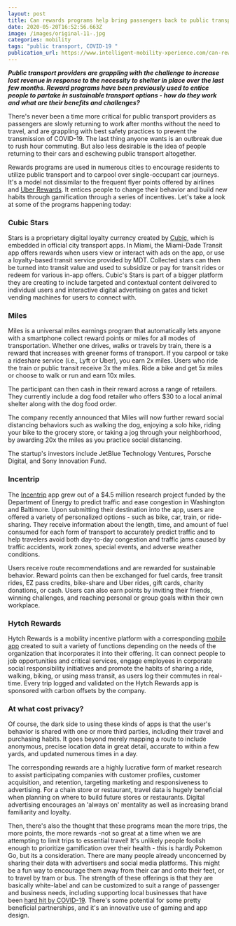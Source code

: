 ```yaml
---
layout: post
title: Can rewards programs help bring passengers back to public transport?
date: 2020-05-20T16:52:56.663Z
image: /images/original-11-.jpg
categories: mobility
tags: "public transport, COVID-19 "
publication_url: https://www.intelligent-mobility-xperience.com/can-rewards-programs-help-bring-passengers-back-to-public-transport-a-934170/
---
```

***Public transport providers are grappling with the challenge to increase lost revenue in response to the necessity to shelter in place over the last few months. Reward programs have been previously used to entice people to partake in sustainable transport options - how do they work and what are their benefits and challenges?***

There's never been a time more critical for public transport providers as passengers are slowly returning to work after months without the need to travel, and are grappling with best safety practices to prevent the transmission of COVID-19. The last thing anyone wants is an outbreak due to rush hour commuting. But also less desirable is the idea of people returning to their cars and eschewing public transport altogether.

Rewards programs are used in numerous cities to encourage residents to utilize public transport and to carpool over single-occupant car journeys. It's a model not dissimilar to the frequent flyer points offered by airlines and [Uber Rewards](https://www.uber.com/de/en/u/rewards/). It entices people to change their behavior and build new habits through gamification through a series of incentives. Let's take a look at some of the programs happening today:

### Cubic Stars

Stars is a proprietary digital loyalty currency created by [Cubic](https://www.cubic.com/), which is embedded in official city transport apps. In Miami, the Miami-Dade Transit app offers rewards when users view or interact with ads on the app, or use a loyalty-based transit service provided by MDT. Collected stars can then be turned into transit value and used to subsidize or pay for transit rides or redeem for various in-app offers. Cubic's Stars is part of a bigger platform they are creating to include targeted and contextual content delivered to individual users and interactive digital advertising on gates and ticket vending machines for users to connect with.

### Miles

Miles is a universal miles earnings program that automatically lets anyone with a smartphone collect reward points or miles for all modes of transportation. Whether one drives, walks or travels by train, there is a reward that increases with greener forms of transport. If you carpool or take a rideshare service (i.e., Lyft or Uber), you earn 2x miles. Users who ride the train or public transit receive 3x the miles. Ride a bike and get 5x miles or choose to walk or run and earn 10x miles.

The participant can then cash in their reward across a range of retailers. They currently include a dog food retailer who offers $30 to a local animal shelter along with the dog food order.

The company recently announced that Miles will now further reward social distancing behaviors such as walking the dog, enjoying a solo hike, riding your bike to the grocery store, or taking a jog through your neighborhood, by awarding 20x the miles as you practice social distancing.

The startup's investors include JetBlue Technology Ventures, Porsche Digital, and Sony Innovation Fund.

### Incentrip

The [Incentrip](https://incentrip.org/) app grew out of a $4.5 million research project funded by the Department of Energy to predict traffic and ease congestion in Washington and Baltimore. Upon submitting their destination into the app, users are offered a variety of personalized options - such as bike, car, train, or ride-sharing. They receive information about the length, time, and amount of fuel consumed for each form of transport to accurately predict traffic and to help travelers avoid both day-to-day congestion and traffic jams caused by traffic accidents, work zones, special events, and adverse weather conditions.

Users receive route recommendations and are rewarded for sustainable behavior. Reward points can then be exchanged for fuel cards, free transit rides, EZ pass credits, bike-share and Uber rides, gift cards, charity donations, or cash. Users can also earn points by inviting their friends, winning challenges, and reaching personal or group goals within their own workplace.

### Hytch Rewards

Hytch Rewards is a mobility incentive platform with a corresponding [mobile app](https://www.hytch.me/signup/) created to suit a variety of functions depending on the needs of the organization that incorporates it into their offering. It can connect people to job opportunities and critical services, engage employees in corporate social responsibility initiatives and promote the habits of sharing a ride, walking, biking, or using mass transit, as users log their commutes in real-time. Every trip logged and validated on the Hytch Rewards app is sponsored with carbon offsets by the company.

### At what cost privacy?

Of course, the dark side to using these kinds of apps is that the user's behavior is shared with one or more third parties, including their travel and purchasing habits. It goes beyond merely mapping a route to include anonymous, precise location data in great detail, accurate to within a few yards, and updated numerous times in a day.

The corresponding rewards are a highly lucrative form of market research to assist participating companies with customer profiles, customer acquisition, and retention, targeting marketing and responsiveness to advertising. For a chain store or restaurant, travel data is hugely beneficial when planning on where to build future stores or restaurants. Digital advertising encourages an 'always on' mentality as well as increasing brand familiarity and loyalty.

Then, there's also the thought that these programs mean the more trips, the more points, the more rewards -not so great at a time when we are attempting to limit trips to essential travel! It's unlikely people foolish enough to prioritize gamification over their health - this is hardly Pokemon Go, but its a consideration. There are many people already unconcerned by sharing their data with advertisers and social media platforms. This might be a fun way to encourage them away from their car and onto their feet, or to travel by tram or bus. The strength of these offerings is that they are basically white-label and can be customized to suit a range of passenger and business needs, including supporting local businesses that have been [hard hit by COVID-19](https://www.intelligent-mobility-xperience.com/what-now-for-transport-in-the-time-of-covid-19-a-931340/). There's some potential for some pretty beneficial partnerships, and it's an innovative use of gaming and app design.